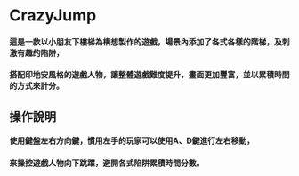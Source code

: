 # CrazyJump

#### 這是一款以小朋友下樓梯為構想製作的遊戲，場景內添加了各式各樣的階梯，及刺激有趣的陷阱，
#### 搭配印地安風格的遊戲人物，讓整體遊戲難度提升，畫面更加豐富，並以累積時間的方式來計分。

## 操作說明

#### 使用鍵盤左右方向鍵，慣用左手的玩家可以使用A、D鍵進行左右移動，
#### 來操控遊戲人物向下跳躍，避開各式陷阱累積時間分數。

##

